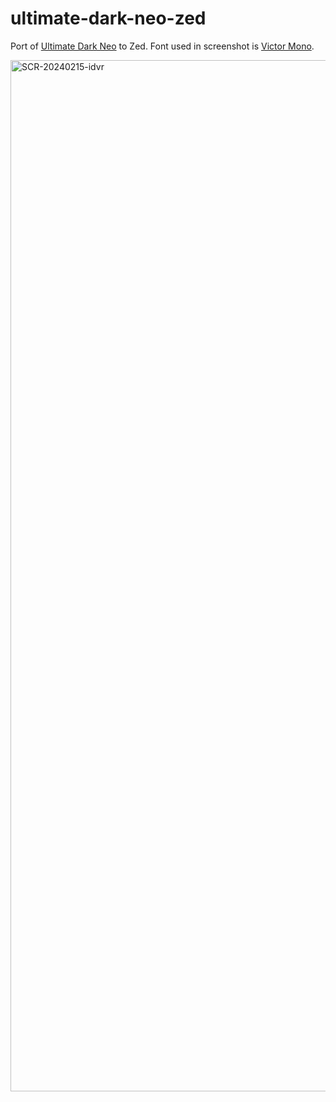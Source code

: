 # ultimate-dark-neo-zed
Port of [Ultimate Dark Neo](https://github.com/rubjo/ultimate-dark-neo) to Zed. Font used in screenshot is [Victor Mono](https://rubjo.github.io/victor-mono/).

<img width="1650" alt="SCR-20240215-idvr" src="https://github.com/rubjo/ultimate-dark-neo-zed/assets/42270947/f6c4de59-78c4-40ac-aad6-fc4d56fa18ba">
